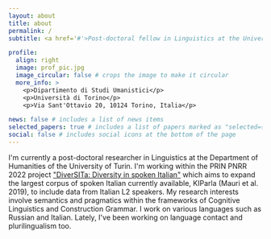 ```yaml
---
layout: about
title: about
permalink: /
subtitle: <a href='#'>Post-doctoral fellow in Linguistics at the University of Turin</a>

profile:
  align: right
  image: prof_pic.jpg
  image_circular: false # crops the image to make it circular
  more_info: >
    <p>Dipartimento di Studi Umanistici</p>
    <p>Università di Torino</p>
    <p>Via Sant'Ottavio 20, 10124 Torino, Italia</p>

news: false # includes a list of news items
selected_papers: true # includes a list of papers marked as "selected={true}"
social: false # includes social icons at the bottom of the page
---
```

I'm currently a post-doctoral researcher in Linguistics at the Department of Humanities of the University of Turin. I'm working within the PRIN PNRR 2022 project ["DiverSITa: Diversity in spoken Italian"](https://site.unibo.it/divers-ita/en) which aims to expand the largest corpus of spoken Italian currently available, KIParla (Mauri et al. 2019), to include data from Italian L2 speakers.
My research interests involve semantics and pragmatics within the frameworks of Cognitive Linguistics and Construction Grammar. I work on various languages such as Russian and Italian. Lately, I've been working on language contact and plurilingualism too.
